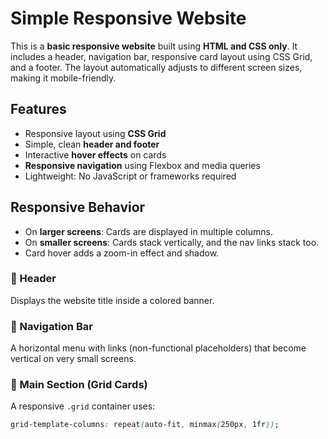 #  Simple Responsive Website

This is a **basic responsive website** built using **HTML and CSS only**. It includes a header, navigation bar, responsive card layout using CSS Grid, and a footer. The layout automatically adjusts to different screen sizes, making it mobile-friendly.

##  Features

-  Responsive layout using **CSS Grid**
-  Simple, clean **header and footer**
-  Interactive **hover effects** on cards
-  **Responsive navigation** using Flexbox and media queries
-  Lightweight: No JavaScript or frameworks required


##  Responsive Behavior

- On **larger screens**: Cards are displayed in multiple columns.
- On **smaller screens**: Cards stack vertically, and the nav links stack too.
- Card hover adds a zoom-in effect and shadow.

### 🔹 Header
Displays the website title inside a colored banner.

### 🔹 Navigation Bar
A horizontal menu with links (non-functional placeholders) that become vertical on very small screens.

### 🔹 Main Section (Grid Cards)
A responsive `.grid` container uses:
```css
grid-template-columns: repeat(auto-fit, minmax(250px, 1fr));

